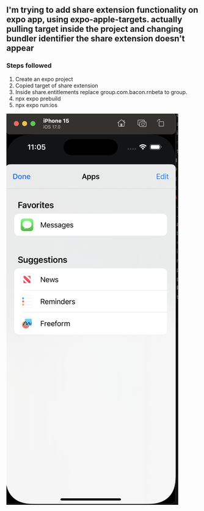 ## I'm trying to add share extension functionality on expo app, using expo-apple-targets. actually pulling target inside the project and changing bundler identifier the share extension doesn't appear

### Steps followed

1. Create an expo project
2. Copied target of share extension
3. Inside share.entitlements replace <string>group.com.bacon.rnbeta</string> to <string>group.<myBundleIdentifier></string>
4. npx expo prebuild
5. npx expo run:ios

![share extension doesnt appear](./screenshot.png)
